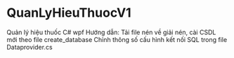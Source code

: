 # QuanLyHieuThuocV1
Quản lý hiệu thuốc C# wpf
Hướng dẫn: 
Tải file nén về giải nén, cài CSDL mới theo file create_database
Chỉnh thông số cấu hình kết nối SQL trong file Dataprovider.cs
